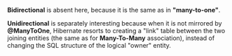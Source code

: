 <p>
<strong>Bidirectional</strong> is absent here, because it is the same as in <strong>"many-to-one"</strong>.
</p>

<p>
<strong>Unidirectional</strong> is separately interesting because when it is not mirrored by <strong>@ManyToOne</strong>,
Hibernate resorts to creating a "link" table between the two joining entities (the same as for <strong>Many-To-Many</strong> association),
instead of changing the SQL structure of the logical "owner" entity.
</p>